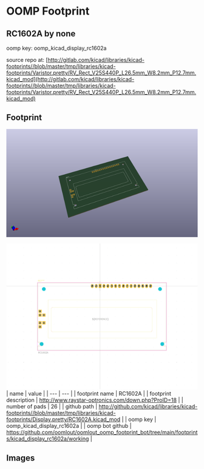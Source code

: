 # OOMP Footprint  
## RC1602A  by none  
  
oomp key: oomp_kicad_display_rc1602a  
  
source repo at: [http://gitlab.com/kicad/libraries/kicad-footprints//blob/master/tmp/libraries/kicad-footprints/Varistor.pretty/RV_Rect_V25S440P_L26.5mm_W8.2mm_P12.7mm.kicad_mod](http://gitlab.com/kicad/libraries/kicad-footprints//blob/master/tmp/libraries/kicad-footprints/Varistor.pretty/RV_Rect_V25S440P_L26.5mm_W8.2mm_P12.7mm.kicad_mod)  
## Footprint  
  
[![working_kicad_pcb_3d.png](working_kicad_pcb_3d_600.png)](working_kicad_pcb_3d.png)  
  
[![working.png](working_600.png)](working.png)  
| name | value | 
| --- | --- | 
| footprint name | RC1602A | 
| footprint description | http://www.raystar-optronics.com/down.php?ProID=18 | 
| number of pads | 26 | 
| github path | http://github.com/kicad/libraries/kicad-footprints//blob/master/tmp/libraries/kicad-footprints/Display.pretty/RC1602A.kicad_mod | 
| oomp key | oomp_kicad_display_rc1602a | 
| oomp bot github | https://github.com/oomlout/oomlout_oomp_footprint_bot/tree/main/footprints/kicad_display_rc1602a/working | 
## Images  
